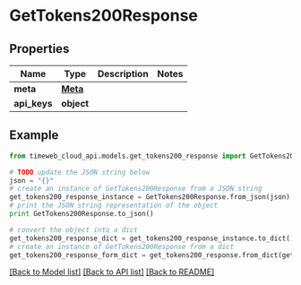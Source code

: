 # GetTokens200Response


## Properties
Name | Type | Description | Notes
------------ | ------------- | ------------- | -------------
**meta** | [**Meta**](Meta.md) |  | 
**api_keys** | **object** |  | 

## Example

```python
from timeweb_cloud_api.models.get_tokens200_response import GetTokens200Response

# TODO update the JSON string below
json = "{}"
# create an instance of GetTokens200Response from a JSON string
get_tokens200_response_instance = GetTokens200Response.from_json(json)
# print the JSON string representation of the object
print GetTokens200Response.to_json()

# convert the object into a dict
get_tokens200_response_dict = get_tokens200_response_instance.to_dict()
# create an instance of GetTokens200Response from a dict
get_tokens200_response_form_dict = get_tokens200_response.from_dict(get_tokens200_response_dict)
```
[[Back to Model list]](../README.md#documentation-for-models) [[Back to API list]](../README.md#documentation-for-api-endpoints) [[Back to README]](../README.md)


